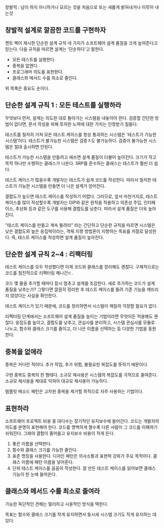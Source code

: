 창발적 : 남이 하지 아니하거나 모르는 것을 처음으로 또는 새롭게 밝혀내거나 이루어 내는것

## 창발적 설계로 깔끔한 코드를 구현하자

켄트 벡이 제시한 단순한 설계 규칙 네 가지가 소프트웨어 설계 품질을 크게 높여준다고 믿는다. 다음 규칙을 따르면 설계는 '단순하다'고 말한다.

* 모든 테스트를 실행한다.
* 중복을 없앤다.
* 프로그래머 의도를 표현한다.
* 클래스와 메서드 수를 최소로 줄인다.

위 목록은 중요도 순이다.

## 단순한 설계 규칙 1 : 모든 테스트를 실행하라

무엇보다 먼저, 설계는 의도한 대로 돌아가는 시스템을 내놓아야 한다. 검증할 간단한 방법이 없다면, 문서 작성을 위해 투자한 노력에 대한 가치는 인정받기 힘들다.

테스트를 철저히 거쳐 모든 테스트 케이스를 항상 통과하는 시스템은 '테스트가 가능한 시스템'이다. 테스트가 불가능한 시스템은 검증ㅈ도 불가능하다. 검증이 불가능한 시스템은 절대 출시하면 안된다.

테스트가 가능한 시스템을 만들려고 애쓰면 설계 품질이 더불어 높아진다. 크기가 작고 목적 하나만 수행하는 클래스가 나온다. SRP를 준수하는 클래스는 테스트가 훨씬 더 쉽다.

테스트 케이스가 많을수록 개발자는 테스트가 쉽게 코드를 작성한다. 따라서 철저한 테스트가 가능한 시스템을 만들면 더 나은 설계가 얻어진다.

결합도가 높으면 테스트 케이스를 작성하기 어렵다. 그러므로, 앞서 마찬가지로, 테스트 케이스를 많이 작성할수록 개발자는 DIP와 같은 원칙을 적용하고 의존성 주입, 인터페이스, 추상화 등과 같은 도구를 사용해 결합도를 낮춘다. 따라서 설계 품질은 더욱 높아진다.

"테스트 케이스를 만들고 계속 돌려라" 라는 간단하고 단순한 규칙을 따르면 시스템은 낮은 결합도와 높은 응집력이라는, 객체 지향 방법론이 지향하는 목표를 저절로 달성한다. 즉, 테스트 케이스를 작성하면 설계 품질이 높아진다.

## 단순한 설계 규칙 2~4 : 리팩터링

테스트 케이스를 모두 작성했다면 이제 코드와 클래스를 정리해도 괜찮다. 구체적으로는 코드를 점진적으로 리팩터링 해나간ㄷ.

코드 몇 줄을 추가할 때마다 잠시 멈추고 설계를 조감한다. 새로 추가하는 코드가 설계 품질을 낮추는가? 그렇다면 깔끔히 정리한 후 테스트 케이스를 돌려 기존 기능을 깨뜨리지 않았다는 사실을 확인한다.

테스트 케이스가 있기 때문에, 코드를 정리하면서 시스템이 깨질까 걱정할 필요가 없다.

리팩터링 단계에서는 소프트웨어 설계 품질을 높이는 기법이라면 무엇이든 적용해도 괜찮다. 응집도를 높이고, 결합도를 낮추고, 관심사를 분리하고, 시스템 관심사를 모듈로 나누고, 함수와 클래스 크기를 줄이고, 더 나은 이름을 선택하는 등 다양한 기법을 동원한다.

## 중복을 없애라

중복은 커다란 적이다. 추가 작업, 추가 위험, 불필요한 복잡도를 뜻하기 때문이다.

구현 중복도 중복의 한 형태다. 소규모 재사용은 시스템의 복잡도를 극적으로 줄여준다. 소규모 재사용을 제대로 익혀야 대규모 재사용이 가능하다.

템플릿 메소드 패턴은 고차원 중복을 제거할 목적으로 자주 사용하는 기법이다.

## 표현하라

소프트웨어 프로젝트 비용 중 대다수는 장기적인 유지보수에 들어간다. 코드는 개발자의 의도를 분명히 표현해야 한다. 코드를 명백하게 짤수록 다른 사람이 그 코드를 이해하기 쉬워진다. 그래야 결함이 줄어들고 유지보수 비용이 적게 든다.

1. 좋은 이름을 선택한다.
2. 함수와 클래스 크기를 가능한 줄인다.
3. 표준 명칭을 사용한다. 디자인 패턴은 의사소통과 표현력 강화가 주요 목적이다. 클래스 이름에 패턴 이름을 넣어준다.
4. 단위 테스트 케이스를 꼼꼼히 작성한다. 잘 만든 테스트 케이스를 읽어보면 클래스 기능이 한 눈에 들어온다.

## 클래스와 메서드 수를 최소로 줄여라

가능한 독단적인 견해는 멀리하고 시용적인 방식을 택한다.

목표는 함수와 클래스 크기를 작게 유지하면서 동시세 시스템 크기도 작게 유지하는 데 있다.